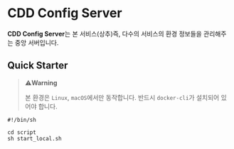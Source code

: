 # CDD Config Server

**CDD Config Server**는 본 서비스(상추)즉, 다수의 서비스의 환경 정보들을 관리해주는 중앙 서버입니다.

## Quick Starter

> ⚠️**Warning**
>
> 본 환경은 `Linux`, `macOS`에서만 동작합니다.
> 반드시 `docker-cli`가 설치되어 있어야 합니다.

```shell
#!/bin/sh

cd script
sh start_local.sh
```